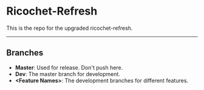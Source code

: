 <h1>Ricochet-Refresh</h1>
This is the repo for the upgraded ricochet-refresh.<br>
<hr>
<h2>Branches</h2>
<ul>
<li><strong>Master</strong>: Used for release. Don't push here.</li>
<li><strong>Dev</strong>: The master branch for development.</li>
<li><strong>&lt;Feature Names&gt;</strong>: The development branches for different features.</li>
</ul>
